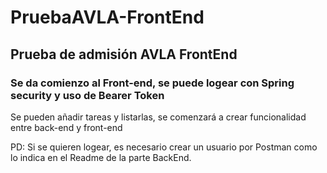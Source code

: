 # PruebaAVLA-FrontEnd
## Prueba de admisión AVLA FrontEnd

### Se da comienzo al Front-end, se puede logear con Spring security y uso de Bearer Token

Se pueden añadir tareas y listarlas, se comenzará a crear funcionalidad entre back-end y front-end

PD: Si se quieren logear, es necesario crear un usuario por Postman como lo indica en el Readme de la parte BackEnd.
